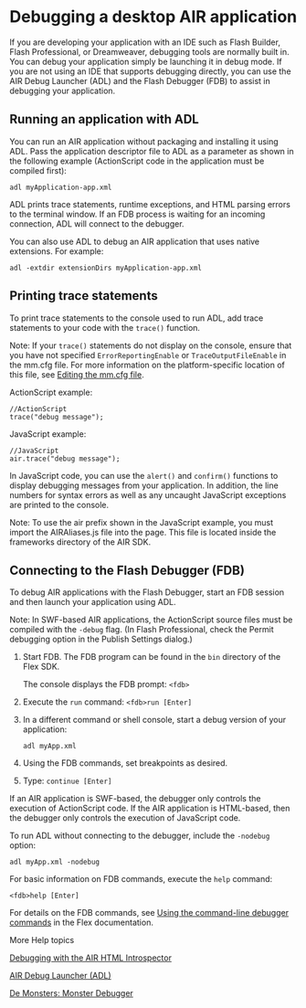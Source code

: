 # Debugging a desktop AIR application

If you are developing your application with an IDE such as Flash Builder, Flash
Professional, or Dreamweaver, debugging tools are normally built in. You can
debug your application simply be launching it in debug mode. If you are not
using an IDE that supports debugging directly, you can use the AIR Debug
Launcher (ADL) and the Flash Debugger (FDB) to assist in debugging your
application.

## Running an application with ADL

You can run an AIR application without packaging and installing it using ADL.
Pass the application descriptor file to ADL as a parameter as shown in the
following example (ActionScript code in the application must be compiled first):

    adl myApplication-app.xml

ADL prints trace statements, runtime exceptions, and HTML parsing errors to the
terminal window. If an FDB process is waiting for an incoming connection, ADL
will connect to the debugger.

You can also use ADL to debug an AIR application that uses native extensions.
For example:

    adl -extdir extensionDirs myApplication-app.xml

## Printing trace statements

To print trace statements to the console used to run ADL, add trace statements
to your code with the `trace()` function.

Note: If your `trace()` statements do not display on the console, ensure that
you have not specified `ErrorReportingEnable` or `TraceOutputFileEnable` in the
mm.cfg file. For more information on the platform-specific location of this
file, see
[Editing the mm.cfg file](http://help.adobe.com/en_US/flex/using/WS2db454920e96a9e51e63e3d11c0bf69084-7fc9.html).

ActionScript example:

    //ActionScript
    trace("debug message");

JavaScript example:

    //JavaScript
    air.trace("debug message");

In JavaScript code, you can use the `alert()` and `confirm()` functions to
display debugging messages from your application. In addition, the line numbers
for syntax errors as well as any uncaught JavaScript exceptions are printed to
the console.

Note: To use the air prefix shown in the JavaScript example, you must import the
AIRAliases.js file into the page. This file is located inside the frameworks
directory of the AIR SDK.

## Connecting to the Flash Debugger (FDB)

To debug AIR applications with the Flash Debugger, start an FDB session and then
launch your application using ADL.

Note: In SWF-based AIR applications, the ActionScript source files must be
compiled with the `-debug` flag. (In Flash Professional, check the Permit
debugging option in the Publish Settings dialog.)

1.  Start FDB. The FDB program can be found in the `bin` directory of the Flex
    SDK.

    The console displays the FDB prompt: `<fdb>`

2.  Execute the `run` command: `<fdb>run [Enter]`

3.  In a different command or shell console, start a debug version of your
    application:

        adl myApp.xml

4.  Using the FDB commands, set breakpoints as desired.

5.  Type: `continue [Enter]`

If an AIR application is SWF-based, the debugger only controls the execution of
ActionScript code. If the AIR application is HTML-based, then the debugger only
controls the execution of JavaScript code.

To run ADL without connecting to the debugger, include the `-nodebug` option:

    adl myApp.xml -nodebug

For basic information on FDB commands, execute the `help` command:

    <fdb>help [Enter]

For details on the FDB commands, see
[Using the command-line debugger commands](http://livedocs.adobe.com/flex/3/html/debugging_05.html)
in the Flex documentation.

More Help topics

[Debugging with the AIR HTML Introspector](WS5b3ccc516d4fbf351e63e3d118666ade46-7ed2.html)

[AIR Debug Launcher (ADL)](WSfffb011ac560372f-6fa6d7e0128cca93d31-8000.html)

[De Monsters: Monster Debugger](http://demonsterdebugger.com/home)
